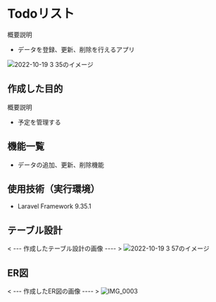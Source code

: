 # Todoリスト
概要説明
- データを登録、更新、削除を行えるアプリ

![2022-10-19 3 35のイメージ](https://user-images.githubusercontent.com/110316231/196515633-dafb7ef2-fe33-4fcd-9cab-a7b702bef832.jpg)

## 作成した目的
概要説明

- 予定を管理する

## 機能一覧
- データの追加、更新、削除機能

## 使用技術（実行環境）
- Laravel Framework 9.35.1

## テーブル設計
< --- 作成したテーブル設計の画像 ---- >
![2022-10-19 3 57のイメージ](https://user-images.githubusercontent.com/110316231/196519814-95d29264-f351-40f7-9af0-7f094a3c52df.jpg)

## ER図
< --- 作成したER図の画像 ---- >
![IMG_0003](https://user-images.githubusercontent.com/110316231/196518749-fd497af1-6b3f-42db-b80e-e8f4445134bd.JPG)
